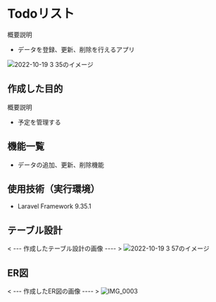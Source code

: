 # Todoリスト
概要説明
- データを登録、更新、削除を行えるアプリ

![2022-10-19 3 35のイメージ](https://user-images.githubusercontent.com/110316231/196515633-dafb7ef2-fe33-4fcd-9cab-a7b702bef832.jpg)

## 作成した目的
概要説明

- 予定を管理する

## 機能一覧
- データの追加、更新、削除機能

## 使用技術（実行環境）
- Laravel Framework 9.35.1

## テーブル設計
< --- 作成したテーブル設計の画像 ---- >
![2022-10-19 3 57のイメージ](https://user-images.githubusercontent.com/110316231/196519814-95d29264-f351-40f7-9af0-7f094a3c52df.jpg)

## ER図
< --- 作成したER図の画像 ---- >
![IMG_0003](https://user-images.githubusercontent.com/110316231/196518749-fd497af1-6b3f-42db-b80e-e8f4445134bd.JPG)
